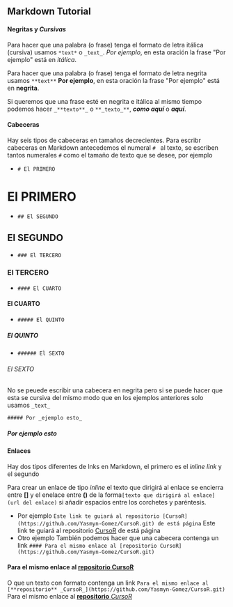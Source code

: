 ## Markdown Tutorial

#### **Negritas** y _Cursivas_

Para hacer que una palabra (o frase) tenga el formato de letra itálica (cursiva) usamos `*text*` o `_text_`.
_Por ejemplo_, en esta oración la frase "Por ejemplo" está en *itálica*.

Para hacer que una palabra (o frase) tenga el formato de letra negrita usamos `**text**`
**Por ejemplo**, en esta oración la frase "Por ejemplo" está en **negrita**.

Si queremos que una frase esté en negrita e itálica al mismo tiempo podemos hacer `_**texto**_` o `**_texto_**`, **_como aquí_** o _**aquí**_.

#### Cabeceras

Hay seis tipos de cabeceras en tamaños decrecientes. Para escribr cabeceras en Markdown antecedemos el numeral `# ` al texto, se escriben tantos numerales `#` como el tamaño de texto que se desee, por ejemplo

- `# El PRIMERO`

# El PRIMERO

- `## El SEGUNDO`

## El SEGUNDO

- `### El TERCERO`

### El TERCERO

- `#### El CUARTO`

#### El CUARTO

- `##### El QUINTO`

##### El QUINTO

- `###### El SEXTO`

###### El SEXTO

No se peuede escribir una cabecera en negrita pero si se puede hacer que esta se cursiva del mismo modo que en los ejemplos anteriores solo usamos `_text_`

`##### Por _ejemplo esto_`

##### Por _ejemplo esto_

#### Enlaces

Hay dos tipos diferentes de lnks en Markdown, el primero es el _inline link_ y el segundo 

Para crear un enlace de tipo _inline_ el texto que dirigirá al enlace se encierra entre **[]** y el enelace entre **()** de la forma`[texto que dirigirá al enlace](url del enlace)` si añadir espacios entre los corchetes y paréntesis.
- Por ejemplo
`Este link te guiará al repositorio [CursoR](https://github.com/Yasmyn-Gomez/CursoR.git) de está página`
Este link te guiará al repositorio [CursoR](https://github.com/Yasmyn-Gomez/CursoR.git) de está página
- Otro ejemplo
También podemos hacer que una cabecera contenga un link
`#### Para el mismo enlace al [repositorio CursoR](https://github.com/Yasmyn-Gomez/CursoR.git)`
#### Para el mismo enlace al [repositorio CursoR](https://github.com/Yasmyn-Gomez/CursoR.git)
O que un texto con formato contenga un link
`Para el mismo enlace al [**repositorio** _CursoR_](https://github.com/Yasmyn-Gomez/CursoR.git)`
Para el mismo enlace al [**repositorio** _CursoR_](https://github.com/Yasmyn-Gomez/CursoR.git)


